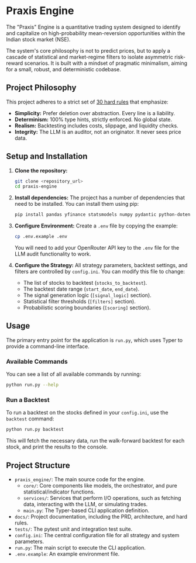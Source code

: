 # Praxis Engine

The "Praxis" Engine is a quantitative trading system designed to identify and capitalize on high-probability mean-reversion opportunities within the Indian stock market (NSE).

The system's core philosophy is not to predict prices, but to apply a cascade of statistical and market-regime filters to isolate asymmetric risk-reward scenarios. It is built with a mindset of pragmatic minimalism, aiming for a small, robust, and deterministic codebase.

## Project Philosophy

This project adheres to a strict set of [30 hard rules](./docs/HARD_RULES.md) that emphasize:
- **Simplicity:** Prefer deletion over abstraction. Every line is a liability.
- **Determinism:** 100% type hints, strictly enforced. No global state.
- **Realism:** Backtesting includes costs, slippage, and liquidity checks.
- **Integrity:** The LLM is an auditor, not an originator. It never sees price data.

## Setup and Installation

1.  **Clone the repository:**
    ```bash
    git clone <repository_url>
    cd praxis-engine
    ```

2.  **Install dependencies:**
    The project has a number of dependencies that need to be installed. You can install them using pip:
    ```bash
    pip install pandas yfinance statsmodels numpy pydantic python-dotenv openai typer pyarrow hurst pytest
    ```

3.  **Configure Environment:**
    Create a `.env` file by copying the example:
    ```bash
    cp .env.example .env
    ```
    You will need to add your OpenRouter API key to the `.env` file for the LLM audit functionality to work.

4.  **Configure the Strategy:**
    All strategy parameters, backtest settings, and filters are controlled by `config.ini`. You can modify this file to change:
    - The list of stocks to backtest (`stocks_to_backtest`).
    - The backtest date range (`start_date`, `end_date`).
    - The signal generation logic (`[signal_logic]` section).
    - Statistical filter thresholds (`[filters]` section).
    - Probabilistic scoring boundaries (`[scoring]` section).


## Usage

The primary entry point for the application is `run.py`, which uses Typer to provide a command-line interface.

### Available Commands

You can see a list of all available commands by running:
```bash
python run.py --help
```

### Run a Backtest

To run a backtest on the stocks defined in your `config.ini`, use the `backtest` command:
```bash
python run.py backtest
```
This will fetch the necessary data, run the walk-forward backtest for each stock, and print the results to the console.

## Project Structure

-   `praxis_engine/`: The main source code for the engine.
    -   `core/`: Core components like models, the orchestrator, and pure statistical/indicator functions.
    -   `services/`: Services that perform I/O operations, such as fetching data, interacting with the LLM, or simulating trades.
    -   `main.py`: The Typer-based CLI application definition.
-   `docs/`: Project documentation, including the PRD, architecture, and hard rules.
-   `tests/`: The pytest unit and integration test suite.
-   `config.ini`: The central configuration file for all strategy and system parameters.
-   `run.py`: The main script to execute the CLI application.
-   `.env.example`: An example environment file.
